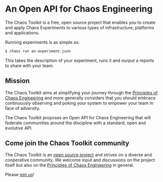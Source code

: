 # An Open API for Chaos Engineering

The Chaos Toolkit is a free, open source project that enables you to create and
apply Chaos Experiments to various types of infrastructure, platforms and
applications.

Running experiments is as simple as:

```sh
$ chaos run an-experiment.json
```

This takes the description of your experiment, runs it and ourput a reports
to share with your team.

## Mission

The Chaos Toolkit aims at simplifying your journey through the
[Principles of Chaos Engineering][principles] and more generally considers that
you should embrace continuously observing and poking your system to empower your
team in face of adversity.

The Chaos Toolkit proposes an Open API for Chaos Engineering that will federate
communities around the discipline with a standard, open and evolutive API.

## Come join the Chaos Toolkit community

The Chaos Toolkit is an [open source project][oss] and strives on a diverse and
cooperative community. We welcome input and discussions on the project itself
but also on the [Principles of Chaos Engineering][principles] in general.

Please [join us][join]!

[join]: https://join.chaostoolkit.org/
[principles]: http://principlesofchaos.org/
[oss]: https://github.com/chaostoolkit/
